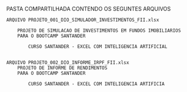 PASTA COMPARTILHADA CONTENDO OS SEGUNTES ARQUIVOS




	ARQUIVO PROJETO_001_DIO_SIMULADOR_INVESTIMENTOS_FII.xlsx

		PROJETO DE SIMULACAO DE INVESTIMENTOS EM FUNDOS IMOBILIARIOS
		PARA O BOOTCAMP SANTANDER
			
			CURSO SANTANDER - EXCEL COM INTELIGENCIA ARTIFICIAL

				
	ARQUIVO PROJETO_002_DIO_INFORME_IRPF_FII.xlsx
		PROJETO DE INFORME DE RENDIMENTOS 
		PARA O BOOTCAMP SANTANDER
			
			CURSO SANTANDER - EXCEL COM INTELIGENCIA ARTIFICIA